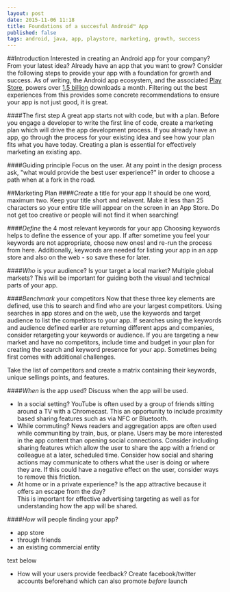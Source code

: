 ```yaml
---
layout: post
date: 2015-11-06 11:18
title: Foundations of a succesful Android™ App
published: false
tags: android, java, app, playstore, marketing, growth, success
---
```


##Introduction
Interested in creating an Android app for your company? From your latest idea?  Already have an app that you want to grow?  Consider the following steps to provide your app with a foundation for growth and success.  As of writing, the Android app ecosystem, and the associated [Play Store][1], powers over [1.5 billion][2] downloads a month.  Filtering out the best experiences from this provides some concrete recommendations to ensure your app is not just good, it is great.

####The first step
A great app starts not with code, but with a plan.  Before you engage a developer to write the first line of code, create a marketing plan which will drive the app development process.  If you already have an app, go through the process for your existing idea and see how your plan fits what you have today.  Creating a plan is essential for effectively marketing an existing app.

####Guiding principle
Focus on the user.  At any point in the design process ask, "what would provide the best user experience?"  in order to choose a path when at a fork in the road.

##Marketing Plan
####*Create* a title for your app
It should be one word, maximum two.  Keep your title short and relavent.  Make it less than 25 characters so your entire title will appear on the screen in an App Store.  Do not get too creative or people will not find it when searching!

####*Define* the 4 most relevant keywords for your app
Choosing keywords helps to define the essence of your app.  If after sometime you feel your keywords are not appropriate, choose new ones! and re-run the process from here.  Additionally, keywords are needed for listing your app in an app store and also on the web - so save these for later.

####*Who* is your audience?
Is your target a local market?  Multiple global markets?  This will be important for guiding both the visual and technical parts of your app.

####*Benchmark* your competitors
Now that these three key elements are defined, use this to search and find who are your largest competitors.  Using searches in app stores and on the web, use the keywords and target audience to list the competitors to your app.  If  searches using the keywords and audience defined earlier are returning different apps and companies, consider retargeting your keywords or audience.  If you are targeting a new market and have no competitors, include time and budget in your plan for creating the search and keyword presence for your app.  Sometimes being first comes with additional challenges.

Take the list of competitors and create a matrix containing their keywords, unique sellings points, and features.

####*When* is the app used?
Discuss when the app will be used.
* In a social setting?
YouTube is often used by a group of friends sitting around a TV with a Chromecast.  This an opportunity to include proximity based sharing features such as via NFC or Bluetooth. 
* While commuting?
News readers and aggregation apps are often used while communiting by train, bus, or plane.  Users may be more interested in the app content than opening social connections.  Consider including sharing features which allow the user to share the app with a friend or colleague at a later, scheduled time.  Consider how social and sharing actions may communicate to others what the user is doing or where they are.  If this could have a negative effect on the user, consider ways to remove this friction.
* At home or in a private experience?
Is the app attractive because it offers an escape from the day?  
This is important for effective advertising targeting as well as for understanding how the app will be shared.

####*How* will people finding your app?
- app store
- through friends
- an existing commercial entity

text below
- How will your users provide feedback?  Create facebook/twitter accounts beforehand which can also promote _before_ launch




[1]: <https://play.google.com/store>
[2]: <http://developer.android.com/about/android.html>
